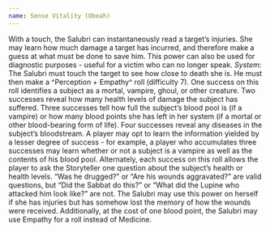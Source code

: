 ```yaml
---
name: Sense Vitality (Obeah)
---
```


With a touch, the Salubri can instantaneously read a target’s injuries. She may learn how much damage a target has incurred, and therefore make a guess at what must be done to save him. This power can also be used for diagnostic purposes - useful for a victim who can no longer speak.
_System_: The Salubri must touch the target to see how close to death she is. He must then make a ^Perception + Empathy^ roll (difficulty 7). One success on this roll identifies a subject as a mortal, vampire, ghoul, or other creature. Two successes reveal how many health levels of damage the subject has suffered. Three successes tell how full the subject’s blood pool is (if a vampire) or how many blood points she has left in her system (if a mortal or other blood-bearing form of life). Four successes reveal any diseases in the subject’s bloodstream. A player may opt to learn the information yielded by a lesser degree of success - for example, a player who accumulates three successes may learn whether or not a subject is a vampire as well as the contents of his blood pool. Alternately, each success on this roll allows the player to ask the Storyteller one question about the subject’s health or health levels. “Was he drugged?” or “Are his wounds aggravated?” are valid questions, but “Did the Sabbat do this?” or “What did the Lupine who attacked him look like?” are not. The Salubri may use this power on herself if she has injuries but has somehow lost the memory of how the wounds were received. Additionally, at the cost of one blood point, the Salubri may use Empathy for a roll instead of Medicine.